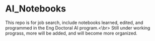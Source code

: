 # AI_Notebooks
This repo is for job search, include notebooks learned, edited, and programmed in the Eng Doctoral AI program.<\br>
Still under working prograss, more will be added, and will become more organized.

